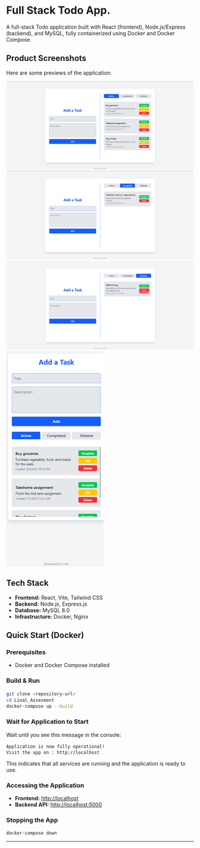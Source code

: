 # Full Stack Todo App.

A full-stack Todo application built with React (frontend), Node.js/Express (backend), and MySQL, fully containerized using Docker and Docker Compose.

## Product Screenshots

Here are some previews of the application:

![Todo App Screenshot](Images/Image1.png)
![Todo App Screenshot](Images/Image2.png)
![Todo App Screenshot](Images/Image3.png)
![Todo App Screenshot](Images/Image4.png)

## Tech Stack

- **Frontend:** React, Vite, Tailwind CSS
- **Backend:** Node.js, Express.js
- **Database:** MySQL 8.0
- **Infrastructure:** Docker, Nginx

## Quick Start (Docker)

### Prerequisites
- Docker and Docker Compose installed

### Build & Run

```bash
git clone <repository-url>
cd Linal_Assesment
docker-compose up --build
```

### Wait for Application to Start

Wait until you see this message in the console:
```
Application is now fully operational!
Visit the app on : http://localhost
```

This indicates that all services are running and the application is ready to use.

### Accessing the Application

- **Frontend:** [http://localhost](http://localhost)
- **Backend API:** [http://localhost:5000](http://localhost:5000)

### Stopping the App

```bash
docker-compose down
```

---
